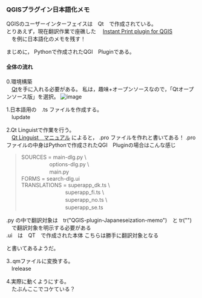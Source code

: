 ### QGISプラグイン日本語化メモ  
 QGISのユーザーインターフェイスは　Qt　で作成されている。  
 とりあえず，現在翻訳作業で座礁した
 　[Instant Print plugin for QGIS](https://github.com/sourcepole/qgis-instantprint-plugin)  
 　を例に日本語化のメモを残す！  
 
まじめに， Pythonで作成されたQGI　Pluginである。  
 
#### 全体の流れ  
0.環境構築  
　[Qt]([https://www.qt.io/ja-jp/product/development-tools](https://www.qt.io/ja-jp/download-open-source))を手に入れる必要がある。 
 私は，趣味+オープンソースなので，「Qtオープンソース版」を選択。
 ![image](https://user-images.githubusercontent.com/86514652/179387559-5d1dee7a-26d8-492f-aebc-91234476bd5a.png)


1.日本語用の　.ts ファイルを作成する。  
　lupdate  

2.Qt Linguistで作業を行う。  
　[Qt Linguist　マニュアル](https://doc.qt.io/qt-6/linguist-programmers.html)  によると， .pro ファイルを作れと書いてある！
.pro　ファイルの中身はPythonで作成されたQGI　Pluginの場合はこんな感じ

>SOURCES = main-dlg.py \  
>　　　　　 options-dlg.py \  
>　　　　　 main.py  
>FORMS           = search-dlg.ui  
>TRANSLATIONS    = superapp_dk.ts \  
>　　　　　　　　 superapp_fi.ts \  
>　　　　　　　　 superapp_no.ts \  
>　　　　　　　　 superapp_se.ts  

.py の中で翻訳対象は　tr("QGIS-plugin-Japaneseization-memo")　と tr("") 　で翻訳対象を明示する必要がある  
.ui　は　QT　で作成された本体  こちらは勝手に翻訳対象となる

と書いてあるようだ。  

3..qmファイルに変換する。  
　lrelease  

4.実際に動くようにする。  
　たぶんここでコケている？  
